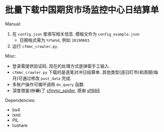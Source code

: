 # 批量下载中国期货市场监控中心日结算单
Manual:
1. 在 `config.json` 里填写相关信息. 模板文件为 `config_example.json`
    - 日期格式需为 `%Y%m%d`, 例如 `20190603`.
2. 运行 `cfmmc_crawler.py`.

Misc:
- 登录需提供验证码. 现在的处理方式是弹窗手工输入. 
- `cfmmc_crawler.py` 下载的是逐笔对冲日结算单. 其他类型(逐日盯市)和周期(每月)可通过修改 `post_data` 完成.
- 多账户操作可循环调用 `do_query` 函数.
- 深度借鉴(~~抄袭~~)了 [cfmmc_spider](https://github.com/sfl666/cfmmc_spider), 感谢 [sfl666](https://github.com/sfl666)

Dependencies:
- bs4
- lxml
- PIL
- tushare

